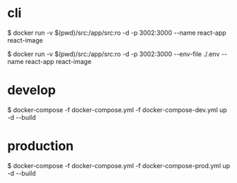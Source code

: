 # cli

$ docker run -v $(pwd)/src:/app/src:ro -d -p 3002:3000 --name react-app react-image

$ docker run -v $(pwd)/src:/app/src:ro -d -p 3002:3000 --env-file ./.env --name react-app react-image

# develop

$ docker-compose -f docker-compose.yml -f docker-compose-dev.yml up -d --build

# production

$ docker-compose -f docker-compose.yml -f docker-compose-prod.yml up -d --build
